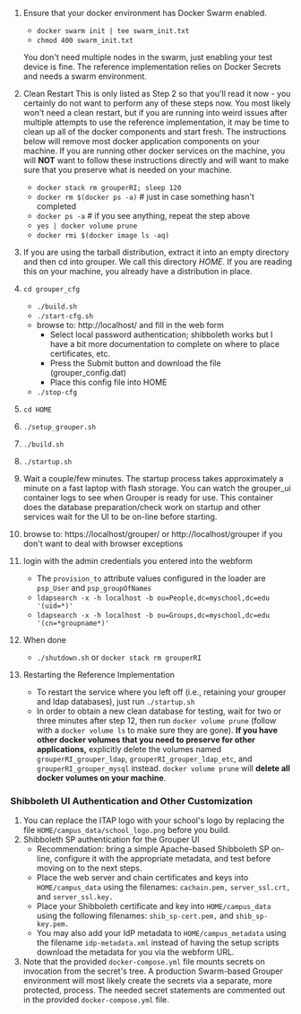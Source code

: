 1. Ensure that your docker environment has Docker Swarm enabled.
	  * `docker swarm init | tee swarm_init.txt`
	  * `chmod 400 swarm_init.txt`

	  You don't need multiple nodes in the swarm, just enabling your test device is fine. The reference implementation relies on Docker Secrets and needs a swarm environment.

2. Clean Restart
This is only listed as Step 2 so that you'll read it now - you certainly do not want to perform
any of these steps now.  You most likely won't need a clean restart, but if
you are running into weird issues after multiple attempts to use the reference
implementation, it may be time to clean up all of the docker components and start
fresh.  The instructions below will remove most docker application components on
your machine.  If you are running other docker services on the machine, you
will **NOT** want to follow these instructions directly and will want to make sure
that you preserve what is needed on your machine.
	  * `docker stack rm grouperRI; sleep 120`
	  * `docker rm $(docker ps -a)` # just in case something hasn't completed
	  * `docker ps -a` # if you see anything, repeat the step above
	  * `yes | docker volume prune`
	  * `docker rmi $(docker image ls -aq)`

3. If you are using the tarball distribution, extract it into an empty directory and then cd into grouper.  We call this directory _HOME_.
If you are reading this on your machine, you already have a distribution in place.

4. `cd grouper_cfg`
	  * `./build.sh`
	  * `./start-cfg.sh`
	  * browse to: http://localhost/ and fill in the web form
	    * Select local password authentication; shibboleth works but I have a bit more documentation to complete on where to place certificates, etc.
	    * Press the Submit button and download the file (grouper_config.dat)
	    * Place this config file into HOME
	  * `./stop-cfg`

5. `cd HOME`
6. `./setup_grouper.sh`
7. `./build.sh`
8. `./startup.sh`
9. Wait a couple/few minutes.
The startup process takes approximately a minute on a fast laptop with flash
  storage.  You can watch the grouper_ui container logs to see when Grouper is
  ready for use.  This container does the database preparation/check work on
  startup and other services wait for the UI to be on-line before starting.

10. browse to: https://localhost/grouper/ or http://localhost/grouper if you
don't want to deal with browser exceptions

11. login with the admin credentials you entered into the webform
	  * The `provision_to` attribute values configured in the loader are `psp_User` and `psp_groupOfNames`
	  * `ldapsearch -x -h localhost -b ou=People,dc=myschool,dc=edu '(uid=*)'`
	  * `ldapsearch -x -h localhost -b ou=Groups,dc=myschool,dc=edu '(cn=*groupname*)'`

12. When done
	  * `./shutdown.sh` or `docker stack rm grouperRI`

13. Restarting the Reference Implementation
	  * To restart the service where you left off (i.e., retaining your grouper and ldap databases), just run `./startup.sh`
	  * In order to obtain a new clean database for testing, wait for two or three minutes after
	step 12, then run `docker volume prune` (follow with a `docker volume ls` to make
	sure they are gone).  __If you have other docker volumes that you need to preserve for other applications,__ explicitly delete the volumes named `grouperRI_grouper_ldap`,
    `grouperRI_grouper_ldap_etc`, and `grouperRI_grouper_mysql` instead.
	`docker volume prune` will **delete all docker volumes on your machine**.

### Shibboleth UI Authentication and Other Customization
1. You can replace the ITAP logo with your school's logo by replacing the file  `HOME/campus_data/school_logo.png` before you build.
2. Shibboleth SP authentication for the Grouper UI
    * Recommendation:  bring a simple Apache-based Shibboleth SP on-line, configure it with the appropriate metadata, and test before moving on to the next steps.
    * Place the web server and chain certificates and keys into `HOME/campus_data` using the filenames: `cachain.pem,` `server_ssl.crt,` and `server_ssl.key.`
    * Place your Shibboleth certificate and key into `HOME/campus_data` using the following filenames: `shib_sp-cert.pem,` and `shib_sp-key.pem.`
    * You may also add your IdP metadata to `HOME/campus_metadata` using the filename `idp-metadata.xml` instead of having the setup scripts download the metadata for you via the webform URL.
3. Note that the provided `docker-compose.yml` file mounts secrets on invocation from the secret's tree.  A production Swarm-based Grouper 
	environment will most likely create the secrets via a separate, more protected, process.  The needed secret statements are commented out in the provided `docker-compose.yml` file.
